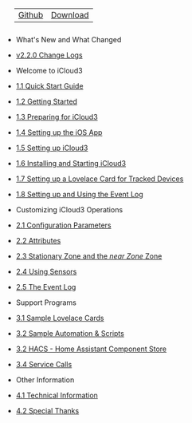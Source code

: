 <nav>
  <table style="padding: 10px 0px 10px 20px;">
    <tr>
      <td>
        <a href="https://github.com/gcobb321/icloud3" class="button-base">Github</a>
      </td>
      <td>
        <a href="https://github.com/gcobb321/icloud3/releases" class="button-base">Download</a>
      </td>
    </tr>
  </table>
</nav>

- What's New and What Changed
 - [v2.2.0 Change Logs](CHANGELOG.md)
  
- Welcome to iCloud3
 - [1.1  Quick Start Guide](chapters/1-quick-start-guide.md)
 - [1.2 Getting Started](chapters/1-getting-started.md)
 - [1.3 Preparing for iCloud3](chapters/1-preparing-for-icloud3.md)
 - [1.4 Setting up the iOS App](chapters/1-setting-up-iosapp.md)
 - [1.5 Setting up  iCloud3](chapters/1-setting-up-icloud3.md)
 - [1.6 Installing  and Starting iCloud3](chapters/1-installing-starting-icloud3.md)
 - [1.7 Setting up a Lovelace Card for Tracked Devices](chapters/1-setup-lovelace-card.md)
 - [1.8 Setting up and Using the Event Log](chapters/1-installing-event-log-card.md)
  
- Customizing iCloud3 Operations
 - [2.1 Configuration Parameters](chapters/2-config-parms.md)
 - [2.2 Attributes](chapters/2-attributes.md)
 - [2.3 Stationary Zone and the *near Zone* Zone](chapters/2-special-zones.md)
 - [2.4 Using Sensors](chapters/2-sensors.md)
 - [2.5 The Event Log](chapters/2-event-log.md)
  
- Support Programs
 - [3.1 Sample Lovelace Cards](chapters/3-sample-lovelace.md)
 - [3.2 Sample Automation & Scripts](chapters/3-sample-automation-scripts.md)
 - [3.2 HACS - Home Assistant Component Store](chapters/3-hacs.md)
 - [3.4 Service Calls](chapters/3-services.md)

- Other Information
 - [4.1 Technical Information](chapters/9-tech-info.md)
 - [4.2 Special Thanks](chapters/9-special-thanks.md)

